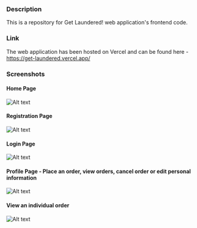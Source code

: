 ### Description

This is a repository for Get Laundered! web application's frontend code.

### Link
The web application has been hosted on Vercel and can be found here - https://get-laundered.vercel.app/

### Screenshots

#### Home Page

![Alt text](https://i.ibb.co/BqYGzDh/Get-Laundered.png)

#### Registration Page

![Alt text](https://i.ibb.co/48RJJpK/Get-Laundered-1.png)

#### Login Page

![Alt text](https://i.ibb.co/KDz8m3V/Get-Laundered-2.png)

#### Profile Page - Place an order, view orders, cancel order or edit personal information

![Alt text](https://i.ibb.co/5hZkVHk/Get-Laundered-3.png)

#### View an individual order

![Alt text](https://i.ibb.co/QJrjXsh/Get-Laundered-4.png)
